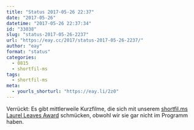 ```yaml
---
title: "Status 2017-05-26 22:37"
date: "2017-05-26"
datetime: "2017-05-26 22:37:34"
id: "33038"
slug: "status-2017-05-26-2237"
url: "https://eay.cc/2017/status-2017-05-26-2237/"
author: "eay"
format: "status"
categories:
  - 0815
  - shortfil-ms
tags:
  - shortfil-ms
meta:
  - yourls_shorturl: "https://eay.li/2z0"
---
```


Verrückt: Es gibt mittlerweile Kurzfilme, die sich mit unserem [shortfil.ms Laurel Leaves Award](http://shortfil.ms/blog/laurel-leaves-award) schmücken, obwohl wir sie gar nicht im Programm haben.
